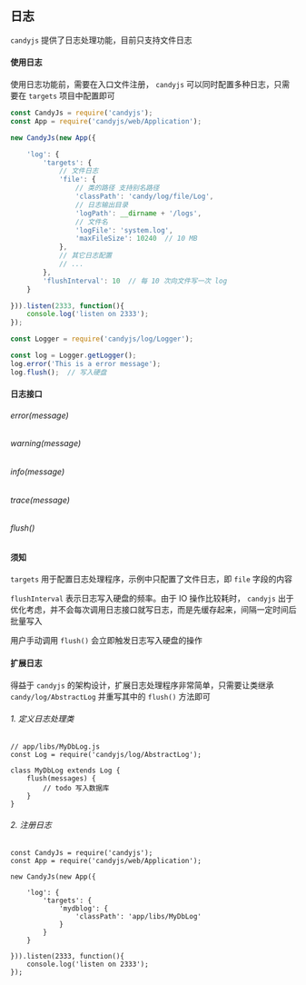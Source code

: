 ## 日志

`candyjs` 提供了日志处理功能，目前只支持文件日志

#### 使用日志

使用日志功能前，需要在入口文件注册， `candyjs` 可以同时配置多种日志，只需要在 `targets` 项目中配置即可

```javascript
const CandyJs = require('candyjs');
const App = require('candyjs/web/Application');

new CandyJs(new App({

    'log': {
        'targets': {
            // 文件日志
            'file': {
                // 类的路径 支持别名路径
                'classPath': 'candy/log/file/Log',
                // 日志输出目录
                'logPath': __dirname + '/logs',
                // 文件名
                'logFile': 'system.log',
                'maxFileSize': 10240  // 10 MB
            },
            // 其它日志配置
            // ...
        },
        'flushInterval': 10  // 每 10 次向文件写一次 log
    }

})).listen(2333, function(){
    console.log('listen on 2333');
});
```

```javascript
const Logger = require('candyjs/log/Logger');

const log = Logger.getLogger();
log.error('This is a error message');
log.flush();  // 写入硬盘
```

#### 日志接口

###### error(message)

###### warning(message)

###### info(message)

###### trace(message)

###### flush()

#### 须知

`targets` 用于配置日志处理程序，示例中只配置了文件日志，即 `file` 字段的内容

`flushInterval` 表示日志写入硬盘的频率。由于 IO 操作比较耗时， `candyjs` 出于优化考虑，并不会每次调用日志接口就写日志，而是先缓存起来，间隔一定时间后批量写入

用户手动调用 `flush()` 会立即触发日志写入硬盘的操作

#### 扩展日志

得益于 `candyjs` 的架构设计，扩展日志处理程序非常简单，只需要让类继承 `candy/log/AbstractLog` 并重写其中的 `flush()` 方法即可

###### 1. 定义日志处理类

```
// app/libs/MyDbLog.js
const Log = require('candyjs/log/AbstractLog');

class MyDbLog extends Log {
    flush(messages) {
        // todo 写入数据库
    }
}
```

###### 2. 注册日志

```
const CandyJs = require('candyjs');
const App = require('candyjs/web/Application');

new CandyJs(new App({

    'log': {
        'targets': {
            'mydblog': {
                'classPath': 'app/libs/MyDbLog'
            }
        }
    }

})).listen(2333, function(){
    console.log('listen on 2333');
});
```
